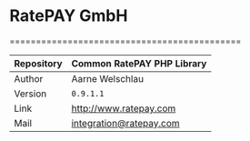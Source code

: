 # RatePAY GmbH
============================================

|Repository | Common RatePAY PHP Library
|------|----------
|Author | Aarne Welschlau
|Version | `0.9.1.1`
|Link | http://www.ratepay.com
|Mail | integration@ratepay.com